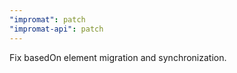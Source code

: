 ```yaml
---
"impromat": patch
"impromat-api": patch
---
```


Fix basedOn element migration and synchronization.
